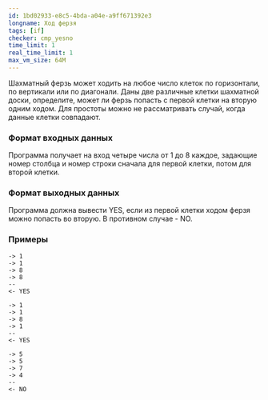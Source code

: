 ```yaml
---
id: 1bd02933-e8c5-4bda-a04e-a9ff671392e3
longname: Ход ферзя
tags: [if]
checker: cmp_yesno
time_limit: 1
real_time_limit: 1
max_vm_size: 64M
---
```


Шахматный ферзь может ходить на любое число клеток по горизонтали, по вертикали или по диагонали. Даны две различные клетки шахматной доски, определите, может ли ферзь попасть с первой клетки на вторую одним ходом.
Для простоты можно не рассматривать случай, когда данные клетки совпадают. 

### Формат входных данных

Программа получает на вход четыре числа от 1 до 8 каждое, задающие номер столбца и номер строки сначала для первой клетки, потом для второй клетки.

### Формат выходных данных

Программа должна вывести YES, если из первой клетки ходом ферзя можно попасть во вторую. В противном случае - NO.

### Примеры

```
-> 1
-> 1
-> 8
-> 8
--
<- YES
```

```
-> 1
-> 1
-> 8
-> 1
--
<- YES
```

```
-> 5
-> 5
-> 7
-> 4
--
<- NO
```
